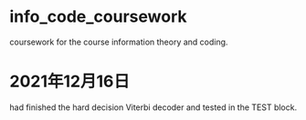 # info_code_coursework
coursework for the course information theory and coding.

# 2021年12月16日 
had finished the hard decision Viterbi decoder and tested in the TEST block.

